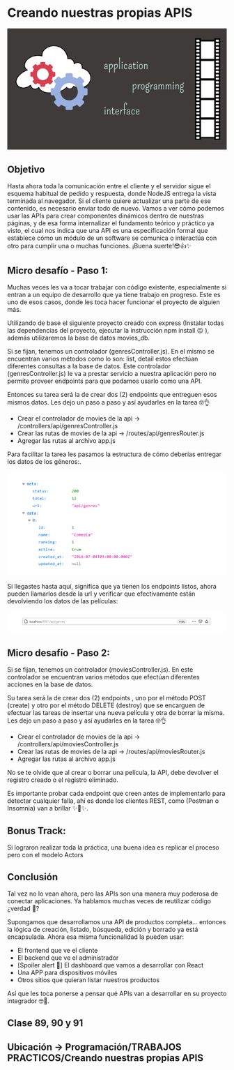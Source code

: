 # Creando nuestras propias APIS

![cover](public/img/portada.png)

## Objetivo
Hasta ahora toda la comunicación entre el cliente y el servidor sigue el esquema habitual
de pedido y respuesta, donde NodeJS entrega la vista terminada al navegador. Si el cliente
quiere actualizar una parte de ese contenido, es necesario enviar todo de nuevo.
Vamos a ver cómo podemos usar las APIs para crear componentes dinámicos dentro de
nuestras páginas, y de esa forma internalizar el fundamento teórico y práctico ya visto, el
cual nos indica que una API es una especificación formal que establece cómo un módulo
de un software se comunica o interactúa con otro para cumplir una o muchas
funciones.
¡Buena suerte!😎👍✨

## Micro desafío - Paso 1:
Muchas veces les va a tocar trabajar con código existente, especialmente si entran a un
equipo de desarrollo que ya tiene trabajo en progreso. Este es uno de esos casos, donde
les toca hacer funcionar el proyecto de alguien más.

Utilizando de base el siguiente proyecto creado con express (Instalar todas las
dependencias del proyecto, ejecutar la instrucción npm install 😉 ), además
utilizaremos la base de datos movies_db.

Si se fijan, tenemos un controlador (genresController.js). En el mismo se encuentran
varios métodos como lo son: list, detail estos efectúan diferentes consultas a la base de
datos. Este controlador (genresController.js) le va a prestar servicio a nuestra aplicación
pero no permite proveer endpoints para que podamos usarlo como una API.

Entonces su tarea será la de crear dos (2) endpoints que entreguen esos mismos datos.
Les dejo un paso a paso y así ayudarles en la tarea 🤓👌

- Crear el controlador de movies de la api → /controllers/api/genresController.js
- Crear las rutas de movies de la api → /routes/api/genresRouter.js
- Agregar las rutas al archivo app.js

Para facilitar la tarea les pasamos la estructura de cómo deberías entregar los datos de los
géneros:.

![foto](public/img/foto.png)

Si llegastes hasta aquí, significa que ya tienen los endpoints listos, ahora pueden llamarlos
desde la url y verificar que efectivamente están devolviendo los datos de las películas:

![fotito](public/img/fotito.png)

## Micro desafío - Paso 2:
Si se fijan, tenemos un controlador (moviesController.js). En este controlador se
encuentran varios métodos que efectúan diferentes acciones en la base de datos.

Su tarea será la de crear dos (2) endpoints , uno por el método POST (create) y otro
por el método DELETE (destroy) que se encarguen de efectuar las tareas de insertar una
nueva película y otra de borrar la misma. Les dejo un paso a paso y así ayudarles en la
tarea 🤓👌

- Crear el controlador de movies de la api → /controllers/api/moviesController.js
- Crear las rutas de movies de la api → /routes/api/moviesRouter.js
- Agregar las rutas al archivo app.js

No se te olvide que al crear o borrar una película, la API, debe devolver el registro creado o
el registro eliminado.

Es importante probar cada endpoint que creen antes de implementarlo para
detectar cualquier falla, ahí es donde los clientes REST, como (Postman o Insomnia)
van a brillar ✨🤖✨.

## Bonus Track:
Si lograron realizar toda la práctica, una buena idea es replicar el proceso pero con el
modelo Actors

## Conclusión
Tal vez no lo vean ahora, pero las APIs son una manera muy poderosa de conectar
aplicaciones. Ya hablamos muchas veces de reutilizar código ¿verdad 🤔?

Supongamos que desarrollamos una API de productos completa… entonces la lógica de
creación, listado, búsqueda, edición y borrado ya está encapsulada. Ahora esa misma
funcionalidad la pueden usar:

- El frontend que ve el cliente
- El backend que ve el administrador
- [Spoiler alert 🚨] El dashboard que vamos a desarrollar con React
- Una APP para dispositivos móviles
- Otros sitios que quieran listar nuestros productos

Así que les toca ponerse a pensar qué APIs van a desarrollar en su proyecto integrador
🤓🚀.

## Clase 89, 90 y 91

## Ubicación -> Programación/TRABAJOS PRACTICOS/Creando nuestras propias APIS 
